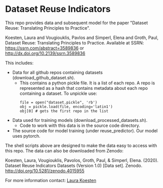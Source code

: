 # Dataset Reuse Indicators

This repo provides data and subsequent model for the paper "Dataset Reuse: Translating Principles to Practice". 

Koesten, Laura and Vougiouklis, Pavlos and Simperl, Elena and Groth, Paul, Dataset Reuse: Translating Principles to Practice. Available at SSRN: https://ssrn.com/abstract=3589836 or http://dx.doi.org/10.2139/ssrn.3589836

This includes:

* Data for all github repos containing datasets (download_github_dataset.sh).
    * This contains a python pickle file. It is a list of each repo. A repo is represented as a hash that contains metadata about each repo containing a dataset. To unpickle use:
        ```
        file = open("dataset.pickle", 'rb')
        obj = pickle.load(file, encoding='latin1')
        obj[0] # gets the first repo in the list
        ``` 
* Data used for training models (download_processed_datasets.sh).
    * Code to work with this data is in the source code directory.
* The source code for model training (under reuse_predictor). Our model uses pytorch.

The shell scripts above are designed to make the data easy to access with this repo. The data can also be downloaded from Zenodo:

Koesten, Laura, Vougiouklis, Pavolos, Groth, Paul, & Simperl, Elena. (2020). Dataset Reuse Indicators Datasets (Version 1.0) [Data set]. Zenodo. http://doi.org/10.5281/zenodo.4015955

For more information contact: [Laura Koesten](https://laurakoesten.github.io)
